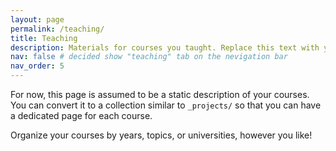```yaml
---
layout: page
permalink: /teaching/
title: Teaching
description: Materials for courses you taught. Replace this text with your description.
nav: false # decided show "teaching" tab on the nevigation bar
nav_order: 5
---
```


For now, this page is assumed to be a static description of your courses. You can convert it to a collection similar to `_projects/` so that you can have a dedicated page for each course.

Organize your courses by years, topics, or universities, however you like!
